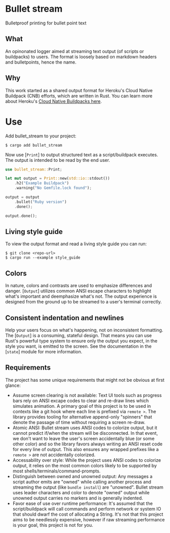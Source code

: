 # Bullet stream

Bulletproof printing for bullet point text

## What

An opinonated logger aimed at streaming text output (of scripts or buildpacks) to users. The format is loosely based on markdown headers and bulletpoints, hence the name.

## Why

This work started as a shared output format for Heroku's Cloud Native Buildpack (CNB) efforts, which are written in Rust. You can learn more about Heroku's [Cloud Native Buildpacks here](https://github.com/heroku/buildpacks).

# Use

Add bullet_stream to your project:

```ignore
$ cargo add bullet_stream
```

Now use [`Print`] to output structured text as a script/buildpack executes. The output
is intended to be read by the end user.

```rust
use bullet_stream::Print;

let mut output = Print::new(std::io::stdout())
    .h2("Example Buildpack")
    .warning("No Gemfile.lock found");

output = output
    .bullet("Ruby version")
    .done();

output.done();
```

## Living style guide

To view the output format and read a living style guide you can run:

```ignore
$ git clone <repo-url>
$ cargo run --example style_guide
```

## Colors

In nature, colors and contrasts are used to emphasize differences and danger. [`Output`]
utilizes common ANSI escape characters to highlight what's important and deemphasize what's not.
The output experience is designed from the ground up to be streamed to a user's terminal correctly.

## Consistent indentation and newlines

Help your users focus on what's happening, not on inconsistent formatting. The [`Output`]
is a consuming, stateful design. That means you can use Rust's powerful type system to ensure
only the output you expect, in the style you want, is emitted to the screen. See the documentation
in the [`state`] module for more information.

## Requirements

The project has some unique requirements that might not be obvious at first glance:

- Assume screen clearing is not available: Text UI tools such as progress bars rely on ANSI excape codes to clear and re-draw lines which simulates animation. A primary goal of this project is to be used in contexts like a git hook where each line is prefixed via `remote >`. The library provides tooling for alternative append-only "spinners" that denote the passage of time without requiring a screen re-draw.
- Atomic ANSI: Bullet stream uses ANSI codes to colorize output, but it cannot predict if/when the stream will be disconnected. In that event, we don't want to leave the user's screen accidentally blue (or some other color) and so the library favors always writing an ANSI reset code for every line of output. This also ensures any wrapped prefixes like a `remote >` are not accidentally colorized.
- Accessability over style: While the project uses ANSI codes to colorize output, it relies on the most common colors likely to be supported by most shells/terminals/command-prompts.
- Distinguish between owned and unowned output: Any messages a script author emits are "owned" while calling another process and streaming the output (like `bundle install`) are "unowned". Bullet stream uses leader characters and color to denote "owned" output while unowned output carries no markers and is generally indented.
- Favor ease of use over runtime performance: It's assumed that the script/buildpack will call commands and perform network or system IO that should dwarf the cost of allocating a String. It's not that this project aims to be needlessly expensive, however if raw streaming performance is your goal, this project is not for you.
